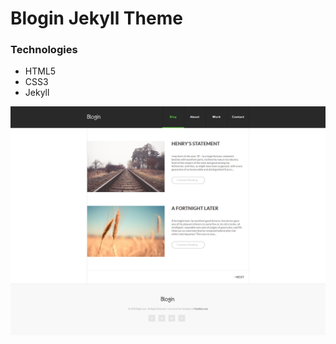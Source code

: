 # Blogin Jekyll Theme

### Technologies
- HTML5
- CSS3
- Jekyll

![Homepage Preview](https://github.com/DeanNab175/blogin/blob/master/screenshot.png)

